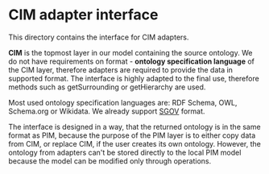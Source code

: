 # CIM adapter interface

This directory contains the interface for CIM adapters.

**CIM** is the topmost layer in our model containing the source ontology. We do not have requirements on format - **ontology specification language** of the CIM layer, therefore adapters are required to provide the data in supported format. The interface is highly adapted to the final use, therefore methods such as getSurrounding or getHierarchy are used.

Most used ontology specification languages are: RDF Schema, OWL, Schema.org or Wikidata. We already support [SGOV](../sgov) format.

The interface is designed in a way, that the returned ontology is in the same format as PIM, because the purpose of the PIM layer is to either copy data from CIM, or replace CIM, if the user creates its own ontology. However, the ontology from adapters can't be stored directly to the local PIM model because the model can be modified only through operations. 
